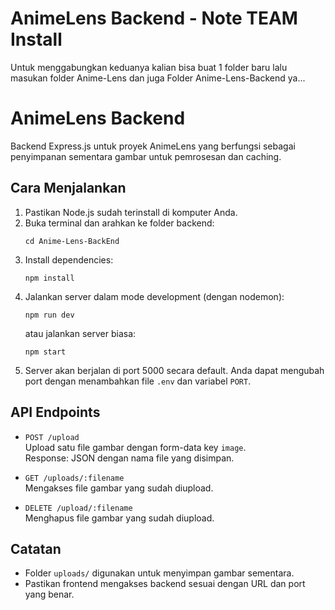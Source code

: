 # AnimeLens Backend - Note TEAM Install
Untuk menggabungkan keduanya kalian bisa buat 1 folder baru lalu masukan folder Anime-Lens dan juga Folder Anime-Lens-Backend ya...
# AnimeLens Backend

Backend Express.js untuk proyek AnimeLens yang berfungsi sebagai penyimpanan sementara gambar untuk pemrosesan dan caching.

## Cara Menjalankan

1. Pastikan Node.js sudah terinstall di komputer Anda.
2. Buka terminal dan arahkan ke folder backend:
   ```
   cd Anime-Lens-BackEnd
   ```
3. Install dependencies:
   ```
   npm install
   ```
4. Jalankan server dalam mode development (dengan nodemon):
   ```
   npm run dev
   ```
   atau jalankan server biasa:
   ```
   npm start
   ```
5. Server akan berjalan di port 5000 secara default. Anda dapat mengubah port dengan menambahkan file `.env` dan variabel `PORT`.

## API Endpoints

- `POST /upload`  
  Upload satu file gambar dengan form-data key `image`.  
  Response: JSON dengan nama file yang disimpan.

- `GET /uploads/:filename`  
  Mengakses file gambar yang sudah diupload.

- `DELETE /upload/:filename`  
  Menghapus file gambar yang sudah diupload.

## Catatan

- Folder `uploads/` digunakan untuk menyimpan gambar sementara.
- Pastikan frontend mengakses backend sesuai dengan URL dan port yang benar.
